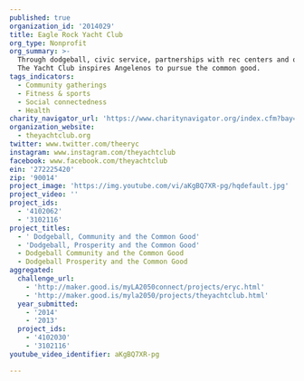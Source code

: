 ```yaml
---
published: true
organization_id: '2014029'
title: Eagle Rock Yacht Club
org_type: Nonprofit
org_summary: >-
  Through dodgeball, civic service, partnerships with rec centers and our youth,
  The Yacht Club inspires Angelenos to pursue the common good.
tags_indicators:
  - Community gatherings
  - Fitness & sports
  - Social connectedness
  - Health
charity_navigator_url: 'https://www.charitynavigator.org/index.cfm?bay=search.profile&ein=272225420'
organization_website:
  - theyachtclub.org
twitter: www.twitter.com/theeryc
instagram: www.instagram.com/theyachtclub
facebook: www.facebook.com/theyachtclub
ein: '272225420'
zip: '90014'
project_image: 'https://img.youtube.com/vi/aKgBQ7XR-pg/hqdefault.jpg'
project_video: ''
project_ids:
  - '4102062'
  - '3102116'
project_titles:
  - ' Dodgeball, Community and the Common Good'
  - 'Dodgeball, Prosperity and the Common Good'
  - Dodgeball Community and the Common Good
  - Dodgeball Prosperity and the Common Good
aggregated:
  challenge_url:
    - 'http://maker.good.is/myLA2050connect/projects/eryc.html'
    - 'http://maker.good.is/myla2050/projects/theyachtclub.html'
  year_submitted:
    - '2014'
    - '2013'
  project_ids:
    - '4102030'
    - '3102116'
youtube_video_identifier: aKgBQ7XR-pg

---
```

